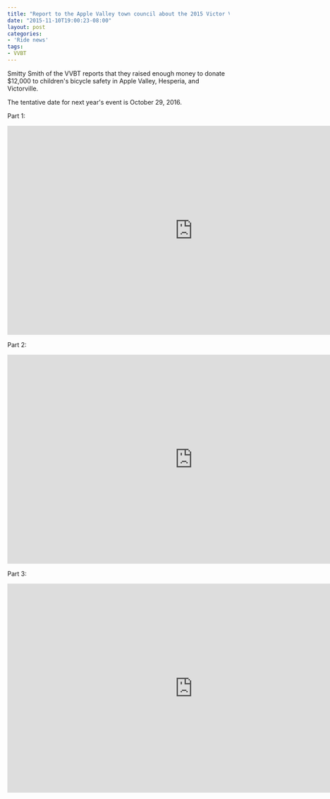```yaml
---
title: "Report to the Apple Valley town council about the 2015 Victor Valley Bicycle Tour"
date: "2015-11-10T19:00:23-08:00"
layout: post
categories:
- 'Ride news'
tags:
- VVBT
---
```


Smitty Smith of the VVBT reports that they raised enough money to donate $12,000 to children's bicycle safety in Apple Valley, Hesperia, and Victorville.

The tentative date for next year's event is October 29, 2016.

Part 1:

<iframe allow="accelerometer; autoplay; encrypted-media; gyroscope; picture-in-picture" allowfullscreen="" frameborder="0" height="473" loading="lazy" src="https://www.youtube.com/embed/s5P_qlkTJWg?feature=oembed" title="20151110 VVBT report (part 1)" width="840"></iframe>

Part 2:

<iframe allow="accelerometer; autoplay; encrypted-media; gyroscope; picture-in-picture" allowfullscreen="" frameborder="0" height="473" loading="lazy" src="https://www.youtube.com/embed/lE5ZexpEc_Q?feature=oembed" title="Victor Valley Bicycle Tour 2015" width="840"></iframe>

Part 3:

<iframe allow="accelerometer; autoplay; encrypted-media; gyroscope; picture-in-picture" allowfullscreen="" frameborder="0" height="473" loading="lazy" src="https://www.youtube.com/embed/enX4vjP6Fes?feature=oembed" title="20151110 VVBT report (part 3)" width="840"></iframe>